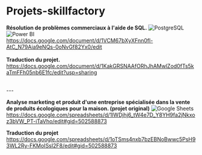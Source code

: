 # Projets-skillfactory

**Résolution de problèmes commerciaux à l'aide de SQL.** ![PostgreSQL](https://img.shields.io/badge/-PostgreSQL-336791?style=flat&logo=postgresql&logoColor=white)
![Power BI](https://img.shields.io/badge/-Power%20BI-F2C811?style=flat&logo=powerbi&logoColor=black)
<br>
https://docs.google.com/document/d/1VCM67bXyXFnn0fl-AtC_N79Aia9eNQs-0oNvGf82Yx0/edit <br><br>
**Traduction du projet.**
<br>
https://docs.google.com/document/d/1KakGRSNAAfORhJhAMwlZod0fTs5kaTmFFh05nb6E1fc/edit?usp=sharing

<br>
---
<br>

**Analyse marketing et produit d'une entreprise spécialisée dans la vente de produits écologiques pour la maison. (projet original)** ![Google Sheets](https://img.shields.io/badge/-Google%20Sheets-34A853?style=flat&logo=google-sheets&logoColor=white)
<br>
https://docs.google.com/spreadsheets/d/1IWDjhj6_tW4e7D_Y8YH9fa2jNkxoz3bVW_PT-iTaVho/edit#gid=502588873

**Traduction du projet** <br>
https://docs.google.com/spreadsheets/d/1oTSms4nxb7bzEBNoBwwc5PsH93WL2Ry-FKMoISsI2F8/edit#gid=502588873
